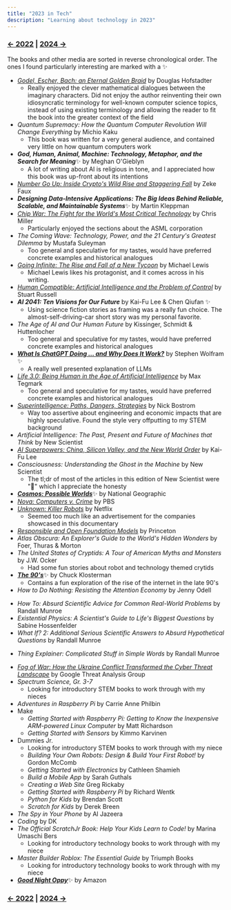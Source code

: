 ```yaml
---
title: "2023 in Tech"
description: "Learning about technology in 2023"
---
```


### [← 2022](/2022/12/31/learn-2022) | [2024 →](/2024/12/31/learn-2024)
The books and other media are sorted in reverse chronological order. The ones I found particularly interesting are marked with a ✨

- [*Godel, Escher, Bach: an Eternal Golden Braid*](https://en.wikipedia.org/wiki/G%C3%B6del,_Escher,_Bach) by Douglas Hofstadter
  - Really enjoyed the clever mathematical dialogues between the imaginary characters. Did not enjoy the author reinventing their own idiosyncratic terminology for well-known computer science topics, instead of using existing terminology and allowing the reader to fit the book into the greater context of the field
- *Quantum Supremacy: How the Quantum Computer Revolution Will Change Everything* by Michio Kaku
  - This book was written for a very general audience, and contained very little on how quantum computers work
- ***God, Human, Animal, Machine: Technology, Metaphor, and the Search for Meaning***✨ by Meghan O'Gieblyn
  - A lot of writing about AI is religious in tone, and I appreciated how this book was up-front about its intentions
- [*Number Go Up: Inside Crypto's Wild Rise and Staggering Fall*](https://en.wikipedia.org/wiki/Number_Go_Up) by Zeke Faux
- ***Designing Data-Intensive Applications: The Big Ideas Behind Reliable, Scalable, and Maintainable Systems***✨ by Martin Kleppman 
- [*Chip War: The Fight for the World's Most Critical Technology*](https://en.wikipedia.org/wiki/Chip_War:_The_Fight_for_the_World%27s_Most_Critical_Technology) by Chris Miller
  - Particularly enjoyed the sections about the ASML corporation
- *The Coming Wave: Technology, Power, and the 21 Century's Greatest Dilemma* by Mustafa Suleyman
  - Too general and speculative for my tastes, would have preferred concrete examples and historical analogues
- [*Going Infinite: The Rise and Fall of a New Tycoon*](https://en.wikipedia.org/wiki/Going_Infinite) by Michael Lewis
  - Michael Lewis likes his protagonist, and it comes across in his writing.
- [*Human Compatible: Artificial Intelligence and the Problem of Control*](https://en.wikipedia.org/wiki/Human_Compatible) by Stuart Russell
- ***AI 2041: Ten Visions for Our Future*** by Kai-Fu Lee & Chen Qiufan ✨
  - Using science fiction stories as framing was a really fun choice. The almost-self-driving-car short story was my personal favorite.
- *The Age of AI and Our Human Future* by Kissinger, Schmidt & Huttenlocher
  - Too general and speculative for my tastes, would have preferred concrete examples and historical analogues
- [***What Is ChatGPT Doing ... and Why Does It Work?***](https://writings.stephenwolfram.com/2023/02/what-is-chatgpt-doing-and-why-does-it-work/) by Stephen Wolfram ✨
  - A really well presented explanation of LLMs
- [*Life 3.0: Being Human in the Age of Artificial Intelligence*](https://en.wikipedia.org/wiki/Life_3.0) by Max Tegmark
  - Too general and speculative for my tastes, would have preferred concrete examples and historical analogues
- [*Superintelligence: Paths, Dangers, Strategies*](https://en.wikipedia.org/wiki/Superintelligence:_Paths,_Dangers,_Strategies) by Nick Bostrom
  - Way too assertive about engineering and economic impacts that are highly speculative. Found the style very offputting to my STEM background
- *Artificial Intelligence: The Past, Present and Future of Machines that Think* by New Scientist
- [*AI Superpowers: China, Silicon Valley, and the New World Order*](https://en.wikipedia.org/wiki/AI_Superpowers) by Kai-Fu Lee
- *Consciousness: Understanding the Ghost in the Machine* by New Scientist
  - The tl;dr of most of the articles in this edition of New Scientist were "🤷" which I appreciate the honesty
- [***Cosmos: Possible Worlds***](https://en.wikipedia.org/wiki/Cosmos:_Possible_Worlds)✨ by National Geographic
- [*Nova: Computers v. Crime*](https://www.pbs.org/video/computers-v-crime-um7cco/) by PBS
- [*Unknown: Killer Robots*](https://en.wikipedia.org/wiki/Unknown:_Killer_Robots) by Netflix
  - Seemed too much like an advertisement for the companies showcased in this documentary
- [*Responsible and Open Foundation Models*](https://sites.google.com/view/open-foundation-models) by Princeton	
- *Atlas Obscura: An Explorer's Guide to the World's Hidden Wonders* by Foer, Thuras & Morton
- *The United States of Cryptids: A Tour of American Myths and Monsters* by J.W. Ocker
  - Had some fun stories about robot and technology themed crytids
- [***The 90's***](https://en.wikipedia.org/wiki/The_Nineties_(book))✨ by Chuck Klosterman
  - Contains a fun exploration of the rise of the internet in the late 90's 
- *How to Do Nothing: Resisting the Attention Economy* by Jenny Odell
<!-- Finding the Cure, Jul.-Aug. 2023	Wired UK	Wired -->
<!-- Force of Nature, June 2023		Wired -->
<!-- How to Be Invisible Online, May 10-23, 2023		Computeractive -->
- *How To: Absurd Scientific Advice for Common Real-World Problems* by Randall Munroe
- *Existential Physics: A Scientist's Guide to Life's Biggest Questions* by Sabine Hossenfelder
- *What If? 2: Additional Serious Scientific Answers to Absurd Hypothetical Questions* by Randall Munroe
<!-- American Manhunt: The Boston Marathon Bombing		Netflix -->
- *Thing Explainer: Complicated Stuff in Simple Words* by Randall Munroe
<!-- 5 Free Tech Tools for Staying Organized, Mar. 2023		PCWorld -->
<!-- Search Google Better: Secret Tricks to Find What You Actually Need, Mar. 15-28, 2023		Computeractive -->
- [*Fog of War: How the Ukraine Conflict Transformed the Cyber Threat Landscape*](https://blog.google/threat-analysis-group/fog-of-war-how-the-ukraine-conflict-transformed-the-cyber-threat-landscape/) by Google Threat Analysis Group
- *Spectrum Science, Gr. 3-7*
  - Looking for introductory STEM books to work through with my nieces
- *Adventures in Raspberry Pi* by Carrie Anne Philbin
- Make
  - *Getting Started with Raspberry Pi: Getting to Know the Inexpensive ARM-powered Linux Computer* by Matt Richardson
  - *Getting Started with Sensors* by Kimmo Karvinen
- Dummies Jr.
  - Looking for introductory STEM books to work through with my niece
  - *Building Your Own Robots: Design & Build Your First Robot!* by Gordon McComb
  - *Getting Started with Electronics* by Cathleen Shamieh
  - *Build a Mobile App* by Sarah Guthals
  - *Creating a Web Site*	Greg Rickaby
  - *Getting Started with Raspberry Pi* by Richard Wentk
  - *Python for Kids* by Brendan Scott
  - *Scratch for Kids* by	Derek Breen
- *The Spy in Your Phone* by Al Jazeera
- *Coding* by DK
- *The Official ScratchJr Book: Help Your Kids Learn to Code!* by	Marina Umaschi Bers
  - Looking for introductory technology books to work through with my niece
- *Master Builder Roblox: The Essential Guide* by Triumph Books
  - Looking for introductory technology books to work through with my niece
- [***Good Night Oppy***](https://en.wikipedia.org/wiki/Good_Night_Oppy)✨ by Amazon

### [← 2022](/2022/12/31/learn-2022) | [2024 →](/2024/12/31/learn-2024)
